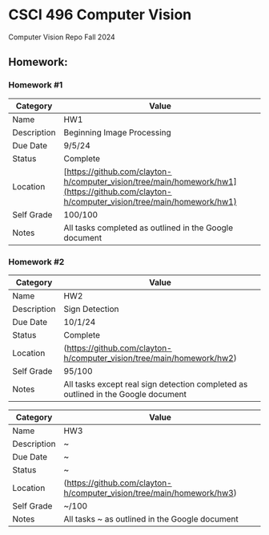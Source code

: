 # CSCI 496 Computer Vision
Computer Vision Repo Fall 2024

## Homework:

### Homework #1

| Category     | Value                                                                                                                                      |
|--------------|--------------------------------------------------------------------------------------------------------------------------------------------|
| Name         | HW1                                                                                                                                        |
| Description  | Beginning Image Processing                                                                                                                 |
| Due Date     | 9/5/24                                                                                                                                     |
| Status       | Complete                                                                                                                                   |
| Location     | [https://github.com/clayton-h/computer_vision/tree/main/homework/hw1](https://github.com/clayton-h/computer_vision/tree/main/homework/hw1) |
| Self Grade   | 100/100                                                                                                                                    |
| Notes        | All tasks completed as outlined in the Google document                                                                                     |

### Homework #2

| Category     | Value                                                                             |
|--------------|-----------------------------------------------------------------------------------|
| Name         | HW2                                                                               |
| Description  | Sign Detection                                                                    |
| Due Date     | 10/1/24                                                                           |
| Status       | Complete                                                                          |
| Location     | (https://github.com/clayton-h/computer_vision/tree/main/homework/hw2)             |
| Self Grade   | 95/100                                                                            |
| Notes        | All tasks except real sign detection completed as outlined in the Google document |

| Category     | Value                                                                 |
|--------------|-----------------------------------------------------------------------|
| Name         | HW3                                                                   |
| Description  | ~                                                                     |
| Due Date     | ~                                                                     |
| Status       | ~                                                                     |
| Location     | (https://github.com/clayton-h/computer_vision/tree/main/homework/hw3) |
| Self Grade   | ~/100                                                                 |
| Notes        | All tasks ~ as outlined in the Google document                        |
